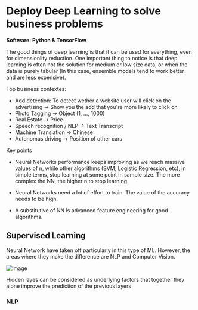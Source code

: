 # Deploy Deep Learning to solve business problems 

**Software: Python & TensorFlow**

The good things of deep learning is that it can be used for everything, even for dimensionlity reduction. One important thing to notice is that deep learning is often not the solution for medium or low size data, or when the data is purely tabular (In this case, ensemble models tend to work better and are less expensive).

Top business contextes: 

* Add detection: To detect wether a website user will click on the advertising -> Show you the add that you're more likely to click on
* Photo Tagging -> Object (1, ..., 1000)
* Real Estate -> Price
* Speech recognition / NLP -> Text Transcript
* Machine Translation -> Chinese
* Autonomus driving -> Position of other cars


Key points

* Neural Networks performance keeps improving as we reach massive values of n, while other algorithms (SVM, Logistic Regression, etc), in simple terms, stop learning at some point in sample size. The more complex the NN, the higher n to stop learning. 

* Neural Networks need a lot of effort to train. The value of the accuracy needs to be high. 

* A substitutive of NN is advanced feature engineering for good algorithms. 



## Supervised Learning

Neural Network have taken off particularly in this type of ML. However, the areas where they make the difference are NLP and Computer Vision. 

![image](https://user-images.githubusercontent.com/71879463/127781591-a3a34ac8-e757-4455-8ca9-a249cd692152.png)

Hidden layes can be considered as underlying factors that together they alone improve the prediction of the previous layers

### NLP 







